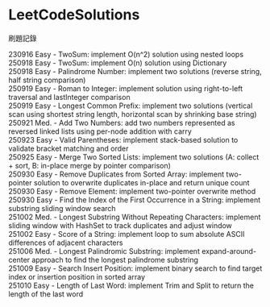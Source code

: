 # LeetCodeSolutions
刷題記錄


230916 Easy - TwoSum: implement O(n^2) solution using nested loops  
250918 Easy - TwoSum: implement O(n) solution using Dictionary  
250918 Easy - Palindrome Number: implement two solutions (reverse string, half string comparison)  
250919 Easy - Roman to Integer: implement solution using right-to-left traversal and lastInteger comparison  
250919 Easy - Longest Common Prefix: implement two solutions (vertical scan using shortest string length, horizontal scan by shrinking base string)  
250921 Med. - Add Two Numbers: add two numbers represented as reversed linked lists using per-node addition with carry  
250923 Easy - Valid Parentheses: implement stack-based solution to validate bracket matching and order  
250925 Easy - Merge Two Sorted Lists: implement two solutions (A: collect + sort, B: in-place merge by pointer comparison)  
250930 Easy - Remove Duplicates from Sorted Array: implement two-pointer solution to overwrite duplicates in-place and return unique count  
250930 Easy - Remove Element: implement two-pointer overwrite method  
250930 Easy - Find the Index of the First Occurrence in a String: implement substring sliding window search  
251002 Med. - Longest Substring Without Repeating Characters: implement sliding window with HashSet to track duplicates and adjust window  
251002 Easy - Score of a String: implement loop to sum absolute ASCII differences of adjacent characters  
251006 Med. - Longest Palindromic Substring: implement expand-around-center approach to find the longest palindrome substring  
251009 Easy - Search Insert Position: implement binary search to find target index or insertion position in sorted array  
251010 Easy - Length of Last Word: implement Trim and Split to return the length of the last word  
